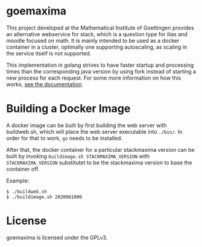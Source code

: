 goemaxima
=========
This project developed at the Mathematical Institute of Goettingen provides an alternative webservice for stack, which is a question type for ilias and moodle focused on math.
It is mainly intended to be used as a docker container in a cluster, optimally one supporting autoscaling, as scaling in the service itself is not supported.

This implementation in golang strives to have faster startup and processing times than the corresponding java version by using fork instead of starting a new process for each request.
For some more information on how this works, [see the documentation](/doc/How_it_works.md).


Building a Docker Image
=======================

A docker image can be built by first building the web server with buildweb.sh, which will place the web server executable into `./bin/`.
In order for that to work, `go` needs to be installed.

After that, the docker container for a particular stackmaxima version can be built by invoking `buildimage.sh STACKMAXIMA_VERSION` with `STACKMAXIMA_VERSION` substitutet to be the stackmaxima version to base the container off.

Example:
```
$ ./buildweb.sh
$ ./buildimage.sh 2020061000
```


License
=======
goemaxima is licensed under the GPLv3.
